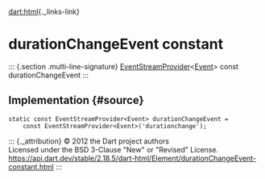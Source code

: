 [dart:html](../../dart-html/dart-html-library){._links-link}

durationChangeEvent constant
============================

::: {.section .multi-line-signature}
[EventStreamProvider](../eventstreamprovider-class)\<[Event](../event-class)\>
const durationChangeEvent
:::

Implementation {#source}
--------------

``` {.language-dart data-language="dart"}
static const EventStreamProvider<Event> durationChangeEvent =
    const EventStreamProvider<Event>('durationchange');
```

::: {._attribution}
© 2012 the Dart project authors\
Licensed under the BSD 3-Clause \"New\" or \"Revised\" License.\
<https://api.dart.dev/stable/2.18.5/dart-html/Element/durationChangeEvent-constant.html>
:::
